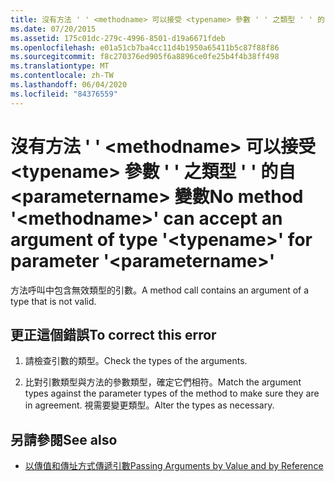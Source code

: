 ```yaml
---
title: 沒有方法 ' ' <methodname> 可以接受 <typename> 參數 ' ' 之類型 ' ' 的自 <parametername> 變數
ms.date: 07/20/2015
ms.assetid: 175c01dc-279c-4996-8501-d19a6671fdeb
ms.openlocfilehash: e01a51cb7ba4cc11d4b1950a65411b5c87f88f86
ms.sourcegitcommit: f8c270376ed905f6a8896ce0fe25b4f4b38ff498
ms.translationtype: MT
ms.contentlocale: zh-TW
ms.lasthandoff: 06/04/2020
ms.locfileid: "84376559"
---
```

# <a name="no-method-methodname-can-accept-an-argument-of-type-typename-for-parameter-parametername"></a><span data-ttu-id="d04c4-102">沒有方法 ' ' \<methodname> 可以接受 \<typename> 參數 ' ' 之類型 ' ' 的自 \<parametername> 變數</span><span class="sxs-lookup"><span data-stu-id="d04c4-102">No method '\<methodname>' can accept an argument of type '\<typename>' for parameter '\<parametername>'</span></span>
<span data-ttu-id="d04c4-103">方法呼叫中包含無效類型的引數。</span><span class="sxs-lookup"><span data-stu-id="d04c4-103">A method call contains an argument of a type that is not valid.</span></span>  
  
## <a name="to-correct-this-error"></a><span data-ttu-id="d04c4-104">更正這個錯誤</span><span class="sxs-lookup"><span data-stu-id="d04c4-104">To correct this error</span></span>  
  
1. <span data-ttu-id="d04c4-105">請檢查引數的類型。</span><span class="sxs-lookup"><span data-stu-id="d04c4-105">Check the types of the arguments.</span></span>  
  
2. <span data-ttu-id="d04c4-106">比對引數類型與方法的參數類型，確定它們相符。</span><span class="sxs-lookup"><span data-stu-id="d04c4-106">Match the argument types against the parameter types of the method to make sure they are in agreement.</span></span> <span data-ttu-id="d04c4-107">視需要變更類型。</span><span class="sxs-lookup"><span data-stu-id="d04c4-107">Alter the types as necessary.</span></span>  
  
## <a name="see-also"></a><span data-ttu-id="d04c4-108">另請參閱</span><span class="sxs-lookup"><span data-stu-id="d04c4-108">See also</span></span>

- [<span data-ttu-id="d04c4-109">以傳值和傳址方式傳遞引數</span><span class="sxs-lookup"><span data-stu-id="d04c4-109">Passing Arguments by Value and by Reference</span></span>](../programming-guide/language-features/procedures/passing-arguments-by-value-and-by-reference.md)
